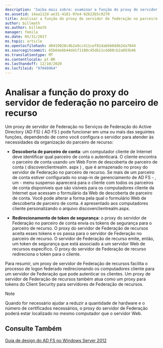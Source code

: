 ```yaml
---
description: 'Saiba mais sobre: examinar a função do proxy do servidor de Federação no parceiro de recurso'
ms.assetid: 14aa112d-ae31-4181-97e4-92623b5c9270
title: Analisar a função do proxy do servidor de federação no parceiro de recurso
author: billmath
ms.author: billmath
manager: femila
ms.date: 05/31/2017
ms.topic: article
ms.openlocfilehash: d0419028c4b2a9cc411cef81dabbb0ddb2da7044
ms.sourcegitcommit: 65b6de6b44d41f1180c45db11cdd60cb2a093b46
ms.translationtype: MT
ms.contentlocale: pt-BR
ms.lasthandoff: 12/10/2020
ms.locfileid: "97049964"
---
```

# <a name="review-the-role-of-the-federation-server-proxy-in-the-resource-partner"></a>Analisar a função do proxy do servidor de federação no parceiro de recurso

Um proxy de servidor de Federação no Serviços de Federação do Active Directory (AD FS) \( AD FS \) pode funcionar em uma ou mais das seguintes funções, dependendo de como você configura o servidor para atender às necessidades da organização do parceiro de recurso:

-   **Descoberta de parceiro de conta**: um computador cliente de Internet deve identificar qual parceiro de conta o autenticará. O cliente encontra o parceiro de conta usando um Web Form de descoberta de parceiro de conta \( discoverclientrealm. aspx \) , que é armazenado no proxy do servidor de Federação no parceiro de recurso. Se mais de um parceiro de conta estiver configurado no snap-in de gerenciamento de AD FS \- , um \- menu suspenso aparecerá para o cliente com todos os parceiros de conta disponíveis que são visíveis para os computadores cliente da Internet que acessam o formulário da Web de descoberta de parceiro de conta. Você pode alterar a forma pela qual o formulário Web de descoberta de parceiro de conta. é apresentado aos computadores cliente personalizando o arquivo discoverclientrealm.aspx.

-   **Redirecionamento de token de segurança**: o proxy do servidor de Federação no parceiro de conta envia os tokens de segurança para o parceiro de recurso. O proxy do servidor de Federação de recursos aceita esses tokens e os passa para o servidor de Federação no parceiro de recurso. O servidor de Federação de recurso emite, então, um token de segurança que está associado a um servidor Web de recursos específico. O proxy do servidor de Federação de recurso redireciona o token para o cliente.

Para resumir, um proxy de servidor de Federação de recursos facilita o processo de logon federado redirecionando os computadores cliente para um servidor de Federação que pode autenticar os clientes. Um proxy de servidor de Federação de recursos também atua como um proxy para tokens do Client Security para servidores de Federação de recursos.

> [!NOTE]
> Quando for necessário ajudar a reduzir a quantidade de hardware e o número de certificados necessários, o proxy do servidor de Federação poderá estar localizado no mesmo computador que o servidor Web.

## <a name="see-also"></a>Consulte Também
[Guia de design do AD FS no Windows Server 2012](AD-FS-Design-Guide-in-Windows-Server-2012.md)

